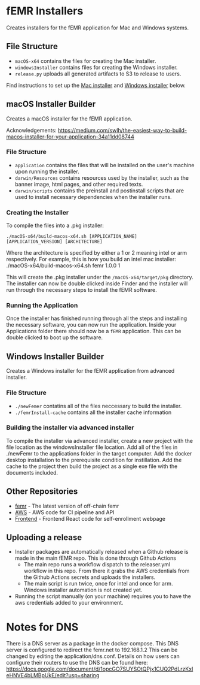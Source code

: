 # fEMR Installers

Creates installers for the fEMR application for Mac and Windows systems.

## File Structure

- `macOS-x64` contains the files for creating the Mac installer.
- `windowsInstaller` contains files for creating the Windows installer.
- `release.py` uploads all generated artifacts to S3 to release to users.

Find instructions to set up the [Mac installer](#macOS-Installer-Builder) and [Windows installer](#Windows-Installer-Builder) below.

## macOS Installer Builder

Creates a macOS installer for the fEMR application.

Acknowledgements: https://medium.com/swlh/the-easiest-way-to-build-macos-installer-for-your-application-34a11dd08744

### File Structure

- `application` contains the files that will be installed on the user's machine upon running the installer.
- `darwin/Resources` contains resources used by the installer, such as the banner image, html pages, and other required texts.
- `darwin/scripts` contains the preinstall and postinstall scripts that are used to install necessary dependencies when the installer runs.

### Creating the Installer

To compile the files into a .pkg installer:

```
./macOS-x64/build-macos-x64.sh [APPLICATION_NAME] [APPLICATION_VERSION] [ARCHITECTURE]
```

Where the architecture is specified by either a 1 or 2 meaning intel or arm respectively.
For example, this is how you build an intel mac installer: ./macOS-x64/build-macos-x64.sh femr 1.0.0 1

This will create the .pkg installer under the `/macOS-x64/target/pkg` directory. The installer can now be double clicked inside Finder and the installer will run through the necessary steps to install the fEMR software.

### Running the Application

Once the installer has finished running through all the steps and installing the necessary software, you can now run the application. Inside your Applications folder there should now be a `fEMR` application. This can be double clicked to boot up the software.

## Windows Installer Builder

Creates a Windows installer for the fEMR application from advanced installer.

### File Structure

- `./newFemer` contatins all of the files neccessary to build the installer.
- `./femrInstall-cache` contains all the installer cache information

### Building the installer via advanced installer

To compile the installer via advanced installer, create a new project with the file location as the windowsInstaller file location. Add all of the files in ./newFemr to the applications folder in the target computer. Add the docker desktop installation to the prerequisite condition for instillation. Add the cache to the project then build the project as a single exe file with the documents included.

## Other Repositories

- [femr](https://github.com/FEMR/femr) - The latest version of off-chain femr
- [AWS](https://github.com/fEMR/fibula-aws) - AWS code for CI pipeline and API
- [Frontend](https://github.com/CPSECapstone/self-enrollment-frontend) - Frontend React code for self-enrollment webpage

## Uploading a release

- Installer packages are automatically released when a Github release is made in the main fEMR repo. This is done through Github Actions
  - The main repo runs a workflow dispatch to the releaser.yml workflow in this repo. From there it grabs the AWS credentials from the Github Actions secrets and uploads the installers.
  - The main script is run twice, once for intel and once for arm. Windows installer automation is not created yet.
- Running the script manually (on your machine) requires you to have the aws credentials added to your environment.

# Notes for DNS

There is a DNS server as a package in the docker compose. This DNS server is configured to redirect the femr.net to 192.168.1.2 This can be changed by editing the application/dns.conf. Details on how users can configure their routers to use the DNS can be found here: https://docs.google.com/document/d/1opcGO7SUYSOtQPjx1CUQ2PdLrzKxleHNVE4bLMBpUkE/edit?usp=sharing
